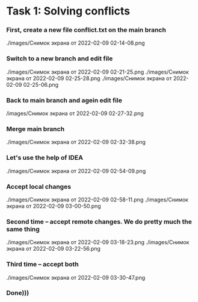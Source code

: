 # Task 1: Solving conflicts
### First, create a new file conflict.txt on the main branch
./images/Снимок экрана от 2022-02-09 02-14-08.png
### Switch to a new branch and edit file
./images/Снимок экрана от 2022-02-09 02-21-25.png
./images/Снимок экрана от 2022-02-09 02-25-28.png
./images/Снимок экрана от 2022-02-09 02-25-06.png
### Back to main branch and agein edit file
/images/Снимок экрана от 2022-02-09 02-27-32.png
### Merge main branch
./images/Снимок экрана от 2022-02-09 02-32-38.png
### Let's use the help of IDEA
./images/Снимок экрана от 2022-02-09 02-54-09.png
### Accept local changes
./images/Снимок экрана от 2022-02-09 02-58-11.png
./images/Снимок экрана от 2022-02-09 03-00-50.png
### Second time – accept remote changes. We do pretty much the same thing
./images/Снимок экрана от 2022-02-09 03-18-23.png
./images/Снимок экрана от 2022-02-09 03-22-56.png
### Third time – accept both
./images/Снимок экрана от 2022-02-09 03-30-47.png
### Done)))
